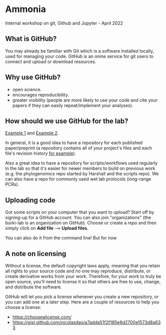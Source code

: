 # Ammonia
Internal workshop on git, Github and Jupyter - April 2022

## What is GitHub?
You may already be familiar with Git which is a software installed locally, used for managing your code. GitHub is an onine service for git users to connect and upload or download resources. 

## Why use GitHub?
- open science. 
- encourages reproducibility.  
- greater visibility (people are more likely to use your code and cite your papers if they can easily repeat/implement your analyses).  

## How should we use GitHub for the lab?  
[Example 1](http://envgen.github.io/) and [Example 2](https://github.com/PoisotLab). 

In general, it is a good idea to have a repository for each published paper/preprint (a repository contains all of your project's files and each file's revision history [for example](https://github.com/UU-Microbial-Eukaryotes/ebook/commits/main)).

Also a great idea to have a repository for scripts/workflows used regularly in the lab so that it's easier for newer members to build on previous work (e.g. the phylogenomics repo started by Harshall and the scripts repo). We can also have a repo for commonly used wet lab protocols (long-range PCRs). 

## Uploading code 
Got some scripts on your computer that you want to upload? Start off by signing-up for a GitHub account. You can also join "organizations" (the burki-lab is an organization on GitHub). Choose or create a repo and then simply click on **Add file** --> **Upload files**. 

You can also do it from the command line! But for now 

## A note on licensing
Without a license, the default copyright laws apply, meaning that you retain all rights to your source code and no one may reproduce, distribute, or create derivative works from your work. Therefore, for your work to truly be open source, you'll need to license it so that others are free to use, change, and distribute the software.

GitHub will let you pick a license whenever you create a new repository, or you can add one at a later step. Here are a couple of resources to help you choose a license:
- https://choosealicense.com/
- https://gist.github.com/nicolasdao/a7adda51f2f185e8d2700e1573d8a633




